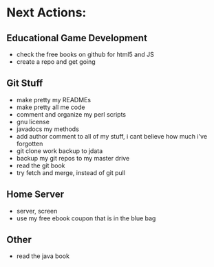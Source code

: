 Next Actions:
=============

Educational Game Development
----------------
- check the free books on github for html5 and JS
- create a repo and get going


Git Stuff
-------------------------
- make pretty my READMEs
- make pretty all me code
- comment and organize my perl scripts
- gnu license
- javadocs my methods
- add author comment to all of my stuff, i cant believe how much i've forgotten
- git clone work backup to jdata
- backup my git repos to my master drive
- read the git book
- try fetch and merge, instead of git pull


Home Server
-----------
- server, screen
- use my free ebook coupon that is in the blue bag


Other
-----
- read the java book 

